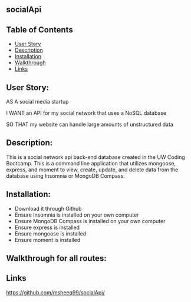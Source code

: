 ## socialApi

## Table of Contents 
- [User Story](#user-story)
- [Description](#description)
- [Installation](#installation)
- [Walkthrough](#walkthrough)
- [Links](#links)

## User Story:
AS A social media startup

I WANT an API for my social network that uses a NoSQL database

SO THAT my website can handle large amounts of unstructured data

## Description:
This is a social network api back-end database created in the UW Coding Bootcamp. This is a command line application that utilizes mongoose, express, and moment to view, create, update, and delete data from the database using Insomnia or MongoDB Compass.

## Installation:
- Download it through Github
- Ensure Insomnia is installed on your own computer
- Ensure MongoDB Compass is installed on your own computer
- Ensure express is installed
- Ensure mongoose is installed
- Ensure moment is installed

## Walkthrough for all routes:


## Links

https://github.com/msheeq99/socialApi/
